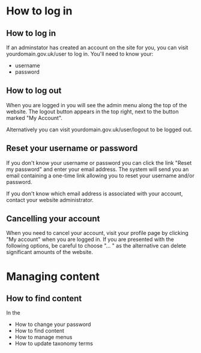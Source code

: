 # How to log in

## How to log in

If an adminstator has created an account on the site for you, you can visit yourdomain.gov.uk/user to log in.
You'll need to know your:
- username
- password

## How to log out

When you are logged in you will see the admin menu along the top of the website. The logout button appears in the top right, next to the button marked "My Account". 

Alternatively you can visit yourdomain.gov.uk/user/logout to be logged out. 

## Reset your username or password

If you don't know your username or password you can click the link "Reset my password" and enter your email address. The system will send you an email containing a one-time link allowing you to reset your username and/or password.

If you don't know which email address is associated with your account, contact your website administrator.

## Cancelling your account

When you need to cancel your account, visit your profile page by clicking "My account" when you are logged in. If you are presented with the following options, be careful to choose "... " as the alternative can delete significant amounts of the website. 

# Managing content

## How to find content

In the 


- How to change your password
- How to find content
- How to manage menus
- How to update taxonomy terms

